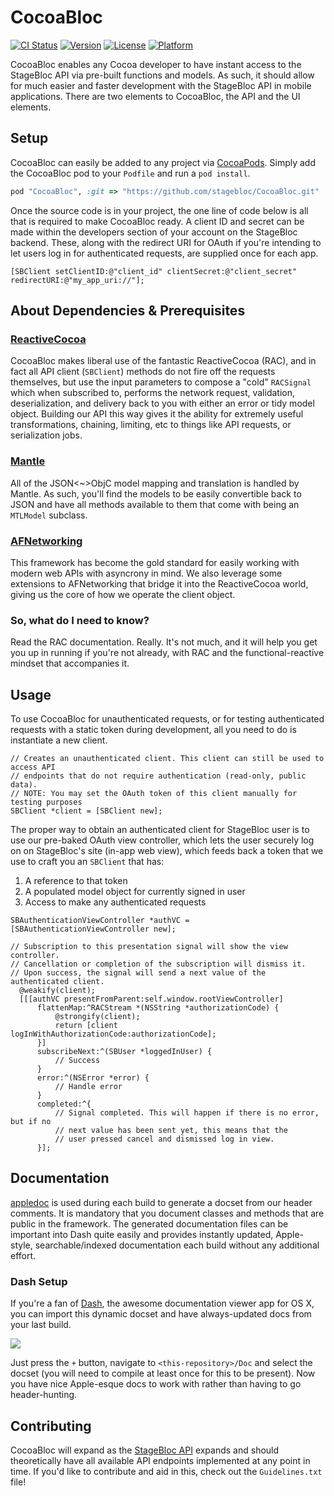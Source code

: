 # CocoaBloc
[![CI Status](http://img.shields.io/travis/stagebloc/CocoaBloc.svg?style=flat)](https://travis-ci.org/stagebloc/CocoaBloc)
[![Version](https://img.shields.io/cocoapods/v/CocoaBloc.svg?style=flat)](http://cocoapods.org/pods/CocoaBloc)
[![License](https://img.shields.io/cocoapods/l/CocoaBloc.svg?style=flat)](http://cocoapods.org/pods/CocoaBloc)
[![Platform](https://img.shields.io/cocoapods/p/CocoaBloc.svg?style=flat)](http://cocoapods.org/pods/CocoaBloc)

CocoaBloc enables any Cocoa developer to have instant access to the StageBloc API via pre-built functions and models. As such, it should allow for much easier and faster development with the StageBloc API in mobile applications. There are two elements to CocoaBloc, the API and the UI elements.

## Setup

CocoaBloc can easily be added to any project via [CocoaPods](http://cocoapods.org/). Simply add the CocoaBloc pod to your `Podfile` and run a `pod install`.
```ruby
pod "CocoaBloc", :git => "https://github.com/stagebloc/CocoaBloc.git"
```

Once the source code is in your project, the one line of code below is all that is required to make CocoaBloc ready. A client ID and secret can be made within the developers section of your account on the StageBloc backend. These, along with the redirect URI for OAuth if you're intending to let users log in for authenticated requests, are supplied once for each app.

```objc
[SBClient setClientID:@"client_id" clientSecret:@"client_secret" redirectURI:@"my_app_uri://"];
```

## About Dependencies & Prerequisites

### [ReactiveCocoa](http://github.com/ReactiveCocoa/ReactiveCocoa.git)
CocoaBloc makes liberal use of the fantastic ReactiveCocoa (RAC), and in fact all API client (`SBClient`) methods do not fire off the requests themselves, but use the input parameters to compose a "cold" `RACSignal` which when subscribed to, performs the network request, validation, deserialization, and delivery back to you with either an error or tidy model object. Building our API this way gives it the ability for extremely useful transformations, chaining, limiting, etc to things like API requests, or serialization jobs.

### [Mantle](https://github.com/Mantle/Mantle)
All of the JSON<~>ObjC model mapping and translation is handled by Mantle. As such, you'll find the models to be easily convertible back to JSON and have all methods available to them that come with being an `MTLModel` subclass.

### [AFNetworking](https://github.com/AFNetworking/AFNetworking)
This framework has become the gold standard for easily working with modern web APIs with asyncrony in mind. We also leverage some extensions to AFNetworking that bridge it into the ReactiveCocoa world, giving us the core of how we operate the client object.

### So, what do I need to know?
Read the RAC documentation. Really. It's not much, and it will help you get you up in running if you're not already, with RAC and the functional-reactive mindset that accompanies it.

## Usage

To use CocoaBloc for unauthenticated requests, or for testing authenticated requests with a static token during development, all you need to do is instantiate a new client.

```objc
// Creates an unauthenticated client. This client can still be used to access API
// endpoints that do not require authentication (read-only, public data).
// NOTE: You may set the OAuth token of this client manually for testing purposes
SBClient *client = [SBClient new];
```

The proper way to obtain an authenticated client for StageBloc user is to use our pre-baked OAuth view controller, which lets the user securely log on on StageBloc's site (in-app web view), which feeds back a token that we use to craft you an `SBClient` that has:
  1. A reference to that token
  2. A populated model object for currently signed in user
  3. Access to make any authenticated requests

```objc
SBAuthenticationViewController *authVC = [SBAuthenticationViewController new];

// Subscription to this presentation signal will show the view controller.
// Cancellation or completion of the subscription will dismiss it.
// Upon success, the signal will send a next value of the authenticated client.
  @weakify(client);
  [[[authVC presentFromParent:self.window.rootViewController]
      flattenMap:^RACStream *(NSString *authorizationCode) {
          @strongify(client);
          return [client logInWithAuthorizationCode:authorizationCode];
      }]
      subscribeNext:^(SBUser *loggedInUser) {
          // Success
      }
      error:^(NSError *error) {
          // Handle error
      }
      completed:^{
          // Signal completed. This will happen if there is no error, but if no
          // next value has been sent yet, this means that the
          // user pressed cancel and dismissed log in view.
      }];
```

## Documentation
[appledoc](https://github.com/tomaz/appledoc) is used during each build to generate a docset from our header comments. It is mandatory that you document classes and methods that are public in the framework. The generated documentation files can be important into Dash quite easily and provides instantly updated, Apple-style, searchable/indexed documentation each build without any additional effort.

### Dash Setup
If you're a fan of [Dash](https://itunes.apple.com/us/app/dash/id458034879?ls=1&mt=12), the awesome documentation viewer app for OS X, you can import this dynamic docset and have always-updated docs from your last build.

![](https://cldup.com/MZLkzQDmed.png)

Just press the `+` button, navigate to `<this-repository>/Doc` and select the docset (you will need to compile at least once for this to be present). Now you have nice Apple-esque docs to work with rather than having to go header-hunting.

## Contributing

CocoaBloc will expand as the [StageBloc API](https://stagebloc.com/developers/api) expands and should theoretically have all available API endpoints implemented at any point in time. If you'd like to contribute and aid in this, check out the `Guidelines.txt` file!
